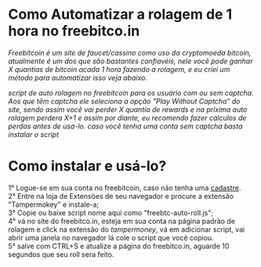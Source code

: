
# Como Automatizar a rolagem de 1 hora no freebitco.in

*Freebitcoin é um site de faucet/cassino como uso da cryptomoeda bitcoin, atualmente é um dos que são bastantes confiavéis, nele você pode ganhar X quantias de bitcoin acada 1 hora fazendo a rolagem, e eu criei um método para automatizar isso veja abaixo.*

_script de auto rolagem no freebitcoin para os usuário com ou sem captcha.
Aos que têm captcha ele seleciona a opção "Play Without Captcha" do site, sendo assim você vai perder X quantia de rewards e na príxima auto rolagem perdera X+1 e assim por diante, eu recomendo fazer cálculos de perdas antes de usá-lo.
caso você tenha uma conta sem captcha basta instalar o script_

# Como instalar e usá-lo?
1° Logue-se em sua conta no freebitcoin, caso não tenha uma [cadastre](https://freebitco.in/?r=21365648).  
2° Entre na loja de Extensões de seu navegador e procure a extensão "Tampermokey" e instale-a;  
3° Copie ou baixe script nome aqui como "freebtc-auto-roll.js";  
4° vá no site do freebitco.in, esteja em sua conta na página padrão de rolagem e click na extensão do *tampermoney*, vá em adicionar script, vai abrir uma janela no navegador lá cole o script que você copiou.  
5° salve com CTRL+S e atualize a página do freebitco.in, aguarde 10 segundos que seu roll sera feito.  

